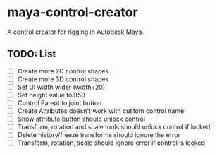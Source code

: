 # maya-control-creator
A control creator for rigging in Autodesk Maya. 

## TODO: List
- [ ] Create more 2D control shapes
- [ ] Create more 3D control shapes
- [ ] Set UI width wider (width+20)
- [ ] Set height value to 850
- [ ] Control Parent to joint button
- [ ] Create Attributes doesn't work with custom control name
- [ ] Show attribute button should unlock control
- [ ] Transform, rotation and scale tools should unlock control if locked
- [ ] Delete history/freeze transforms should ignore the error
- [ ] Transform, rotation, scale should ignore error if control is locked
